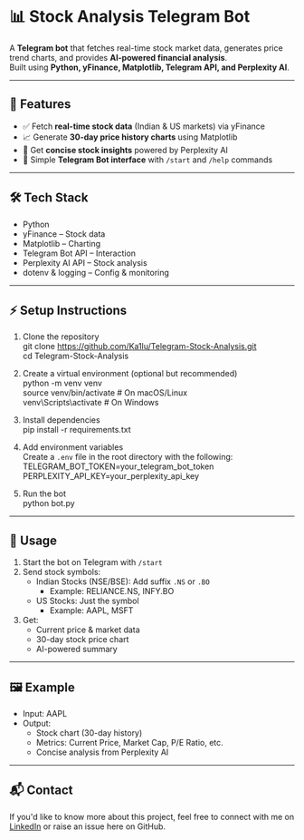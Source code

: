 # 📊 Stock Analysis Telegram Bot  

A **Telegram bot** that fetches real-time stock market data, generates price trend charts, and provides **AI-powered financial analysis**.  
Built using **Python, yFinance, Matplotlib, Telegram API, and Perplexity AI**.  

---

## 🚀 Features  
- ✅ Fetch **real-time stock data** (Indian & US markets) via yFinance  
- 📈 Generate **30-day price history charts** using Matplotlib  
- 🤖 Get **concise stock insights** powered by Perplexity AI  
- 💬 Simple **Telegram Bot interface** with `/start` and `/help` commands  

---

## 🛠 Tech Stack  
- Python  
- yFinance – Stock data  
- Matplotlib – Charting  
- Telegram Bot API – Interaction  
- Perplexity AI API – Stock analysis  
- dotenv & logging – Config & monitoring  

---

## ⚡ Setup Instructions  

1. Clone the repository  
   git clone https://github.com/Ka1lu/Telegram-Stock-Analysis.git  
   cd Telegram-Stock-Analysis  

2. Create a virtual environment (optional but recommended)  
   python -m venv venv  
   source venv/bin/activate   # On macOS/Linux  
   venv\Scripts\activate      # On Windows  

3. Install dependencies  
   pip install -r requirements.txt  

4. Add environment variables  
   Create a `.env` file in the root directory with the following:  
   TELEGRAM_BOT_TOKEN=your_telegram_bot_token  
   PERPLEXITY_API_KEY=your_perplexity_api_key  

5. Run the bot  
   python bot.py  

---

## 📌 Usage  

1. Start the bot on Telegram with `/start`  
2. Send stock symbols:  
   - Indian Stocks (NSE/BSE): Add suffix `.NS` or `.BO`  
     - Example: RELIANCE.NS, INFY.BO  
   - US Stocks: Just the symbol  
     - Example: AAPL, MSFT  
3. Get:  
   - Current price & market data  
   - 30-day stock price chart  
   - AI-powered summary  

---

## 🖼 Example  

- Input: AAPL  
- Output:  
  - Stock chart (30-day history)  
  - Metrics: Current Price, Market Cap, P/E Ratio, etc.  
  - Concise analysis from Perplexity AI  

---

## 📬 Contact  
If you'd like to know more about this project, feel free to connect with me on [LinkedIn](https://linkedin.com/in/kailas-binukumar) or raise an issue here on GitHub.  
